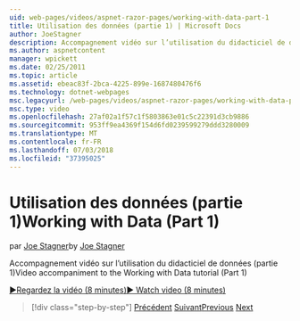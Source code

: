 ```yaml
---
uid: web-pages/videos/aspnet-razor-pages/working-with-data-part-1
title: Utilisation des données (partie 1) | Microsoft Docs
author: JoeStagner
description: Accompagnement vidéo sur l’utilisation du didacticiel de données (partie 1)
ms.author: aspnetcontent
manager: wpickett
ms.date: 02/25/2011
ms.topic: article
ms.assetid: ebeac83f-2bca-4225-899e-1687480476f6
ms.technology: dotnet-webpages
msc.legacyurl: /web-pages/videos/aspnet-razor-pages/working-with-data-part-1
msc.type: video
ms.openlocfilehash: 27af02a1f57c1f5803863e01c5c22391d3cb9886
ms.sourcegitcommit: 953ff9ea4369f154d6fd0239599279ddd3280009
ms.translationtype: MT
ms.contentlocale: fr-FR
ms.lasthandoff: 07/03/2018
ms.locfileid: "37395025"
---
```

<a name="working-with-data-part-1"></a><span data-ttu-id="2beea-103">Utilisation des données (partie 1)</span><span class="sxs-lookup"><span data-stu-id="2beea-103">Working with Data (Part 1)</span></span>
====================
<span data-ttu-id="2beea-104">par [Joe Stagner](https://github.com/JoeStagner)</span><span class="sxs-lookup"><span data-stu-id="2beea-104">by [Joe Stagner](https://github.com/JoeStagner)</span></span>

<span data-ttu-id="2beea-105">Accompagnement vidéo sur l’utilisation du didacticiel de données (partie 1)</span><span class="sxs-lookup"><span data-stu-id="2beea-105">Video accompaniment to the Working with Data tutorial (Part 1)</span></span>

[<span data-ttu-id="2beea-106">&#9654;Regardez la vidéo (8 minutes)</span><span class="sxs-lookup"><span data-stu-id="2beea-106">&#9654; Watch video (8 minutes)</span></span>](https://channel9.msdn.com/Blogs/ASP-NET-Site-Videos/working-with-data-part-1)

> [!div class="step-by-step"]
> <span data-ttu-id="2beea-107">[Précédent](working-with-forms-part-2.md)
> [Suivant](working-with-data-part-2.md)</span><span class="sxs-lookup"><span data-stu-id="2beea-107">[Previous](working-with-forms-part-2.md)
[Next](working-with-data-part-2.md)</span></span>
